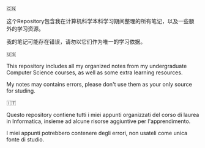 🇨🇳

这个Repository包含我在计算机科学本科学习期间整理的所有笔记，以及一些额外的学习资源。

我的笔记可能存在错误，请勿以它们作为唯一的学习依据。

🇺🇸

This repository includes all my organized notes from my undergraduate Computer Science courses, as well as some extra learning resources.

My notes may contains errors, please don't use them as your only source for studing.

🇮🇹

Questo repository contiene tutti i miei appunti organizzati del corso di laurea in Informatica, insieme ad alcune risorse aggiuntive per l'apprendimento.

I miei appunti potrebbero contenere degli errori, non usateli come unica fonte di studio.
